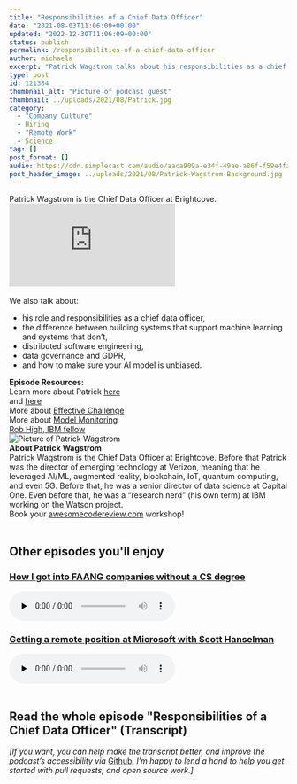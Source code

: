 ```yaml
---
title: "Responsibilities of a Chief Data Officer"
date: "2021-08-03T11:06:09+00:00"
updated: "2022-12-30T11:06:09+00:00"
status: publish
permalink: /responsibilities-of-a-chief-data-officer
author: michaela
excerpt: "Patrick Wagstrom talks about his responsibilities as a chief data officer and leveraging AI and machine learning in business."
type: post
id: 121384
thumbnail_alt: "Picture of podcast guest"
thumbnail: ../uploads/2021/08/Patrick.jpg
category:
  - "Company Culture"
  - Hiring
  - "Remote Work"
  - Science
tag: []
post_format: []
audio: https://cdn.simplecast.com/audio/aaca909a-e34f-49ae-a86f-f59e4fa807f0/episodes/29980acf-d861-4abc-a9fe-109a611dbf13/audio/d4ade6da-50d2-4374-8f0e-2df3afd6d32e/default_tc.mp3
post_header_image: ../uploads/2021/08/Patrick-Wagstrom-Background.jpg
---
```


<div class="episode-about">
Patrick Wagstrom is the Chief Data Officer at Brightcove.

<br/>
<div class="video-container">
<iframe class="video" src="https://www.youtube-nocookie.com/embed/JKpIezjYWs8" title="YouTube video player" frameborder="0" allow="accelerometer; autoplay; clipboard-write; encrypted-media; gyroscope; picture-in-picture" allowfullscreen></iframe>
</div>
<br/>We also talk about:
<ul>
<li> his role and responsibilities as a chief data officer,</li>
<li> the difference between building systems that support machine learning and systems that don’t,</li>
<li> distributed software engineering,</li>
<li> data governance and GDPR,</li>
<li> and how to make sure your AI model is unbiased.</li>
</ul>
</div>
<div class=" episode-links">
<b>Episode Resources:</b><br/>
Learn more about Patrick <a href="https://www.linkedin.com/in/pwagstrom/">here</a><br/>
and <a href="https://patrick.wagstrom.net/">here</a><br/>
More about <a href="https://www.abrigo.com/blog/what-is-effective-challenge/">Effective Challenge</a><br/>
More about <a href="https://www.kdnuggets.com/2021/01/mlops-model-monitoring-101.html">Model Monitoring</a><br/>
<a href="https://www.linkedin.com/in/highrobert/">Rob High, IBM fellow</a><br/>
</div>

<div class="row pt-2 align-items-center">
<div class="col-4 guest-picture">
<img src="../uploads/2021/08/Patrick.jpg" alt="Picture of Patrick Wagstrom"/>
</div>
<div class="col-8 guest-about">
<b>About Patrick Wagstrom</b><br/>
Patrick Wagstrom is the Chief Data Officer at Brightcove. Before that Patrick was the director of emerging technology at Verizon, meaning that he leveraged AI/ML, augmented reality, blockchain, IoT, quantum computing, and even 5G. Before that, he was a senior director of data science at Capital One. Even before that, he was a “research nerd” (his own term) at IBM working on the Watson project.
</div>
</div>

<div class="sponsorship">Book your <a href="https://www.michaelagreiler.com/workshops">awesomecodereview.com</a> workshop!</a></div>

<br/>
<div>
  <h2>Other episodes you'll enjoy</h2>
    <div class="row-md-6">
      <div class="row g-0 border rounded overflow-hidden flex-md-row mb-4 shadow-sm h-md-250 position-relative">
          <div class="col p-4 d-flex flex-column position-static">
            <h3 class="mb-0"><a href="https://software-engineering-unlocked.com/faang-job-without-cs-degree/">How I got into FAANG companies without a CS degree</a></h3>
  <audio controls preload="none">
                <source src="https://cdn.simplecast.com/audio/aaca909a-e34f-49ae-a86f-f59e4fa807f0/episodes/2ec3af9e-9a17-4ccd-95df-0e9b1a03ecc6/audio/66ec2bf9-b1d0-4ae3-868e-9017bb8cc4ee/default_tc.mp3" />
              </audio>
          </div>
        </div>
      </div>
    <div class="row-md-6">
      <div class="row g-0 border rounded overflow-hidden flex-md-row mb-4 shadow-sm h-md-250 position-relative">
          <div class="col p-4 d-flex flex-column position-static">
            <h3 class="mb-0"><a href="https://software-engineering-unlocked.com/episode-2-scott-hanselman/">Getting a remote position at Microsoft with Scott Hanselman</a></h3>
  <audio controls preload="none">
                <source src="https://cdn.simplecast.com/audio/aaca90/aaca909a-e34f-49ae-a86f-f59e4fa807f0/b94c57a5-9afe-4853-be2f-b4d147fb62bf/scott_episode2_ready_tc.mp3" />
              </audio>
          </div>
        </div>
      </div>
</div>
<br/>

## Read the whole episode "Responsibilities of a Chief Data Officer" (Transcript)

_\[If you want, you can help make the transcript better, and improve the podcast’s accessibility via_ [Github](https://github.com/mgreiler/se-unlocked/tree/master/Transcripts)_[.](https://github.com/mgreiler/se-unlocked/tree/master/Transcripts) I’m happy to lend a hand to help you get started with pull requests, and open source work.\]_
